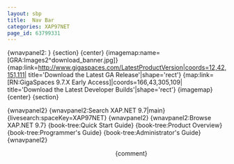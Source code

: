 ```yaml
---
layout: sbp
title:  Nav Bar
categories: XAP97NET
page_id: 63799331
---
```


{wnavpanel2:  }
{section}
{center}
{imagemap:name=[GRA:Images2^download_banner.jpg]}
{map:link=http://www.gigaspaces.com/LatestProductVersion|coords=12,42,151,111| title='Download the Latest GA Release'|shape='rect'}
{map:link=[RN:GigaSpaces 9.7.X Early Access]|coords=166,43,305,109| title='Download the Latest Developer Builds'|shape='rect'}
{imagemap}
{center}
{section}

{wnavpanel2}
{wnavpanel2:Search XAP.NET 9.7|main}
{livesearch:spaceKey=XAP97NET}
{wnavpanel2}
{wnavpanel2:Browse XAP.NET 9.7}
{book-tree:Quick Start Guide}
{book-tree:Product Overview}
{book-tree:Programmer's Guide}
{book-tree:Administrator's Guide}
{wnavpanel2}

&nbsp;&nbsp;&nbsp;&nbsp;&nbsp;&nbsp;&nbsp;&nbsp;&nbsp;&nbsp;&nbsp;&nbsp;&nbsp;&nbsp;&nbsp;&nbsp;&nbsp;&nbsp;&nbsp;&nbsp;&nbsp;&nbsp;&nbsp;&nbsp;&nbsp;&nbsp;&nbsp;&nbsp;&nbsp;&nbsp;&nbsp;&nbsp;&nbsp;&nbsp;&nbsp;&nbsp;&nbsp;&nbsp;&nbsp;&nbsp;&nbsp;&nbsp;&nbsp;&nbsp;&nbsp;&nbsp;&nbsp;&nbsp;&nbsp;&nbsp;&nbsp;&nbsp;&nbsp;&nbsp;&nbsp;&nbsp;&nbsp;&nbsp;&nbsp;&nbsp;&nbsp;&nbsp;
{comment}